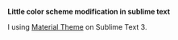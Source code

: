 **Little color scheme modification in sublime text**

I using [Material Theme](https://github.com/equinusocio/material-theme) on Sublime Text 3.